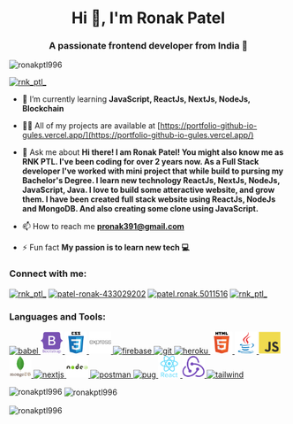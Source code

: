 <h1 align="center">Hi 👋, I'm Ronak Patel</h1>
<h3 align="center">A passionate frontend developer from India 🚀</h3>

<p align="left"> <img src="https://komarev.com/ghpvc/?username=ronakptl996&label=Profile%20views&color=0e75b6&style=flat" alt="ronakptl996" /> </p>

<p align="left"> <a href="https://twitter.com/rnk_ptl_" target="blank"><img src="https://img.shields.io/twitter/follow/rnk_ptl_?logo=twitter&style=for-the-badge" alt="rnk_ptl_" /></a> </p>

- 🌱 I’m currently learning **JavaScript, ReactJs, NextJs, NodeJs, Blockchain**

- 👨‍💻 All of my projects are available at [https://portfolio-github-io-gules.vercel.app/](https://portfolio-github-io-gules.vercel.app/)

- 💬 Ask me about **Hi there! I am Ronak Patel! You might also know me as RNK PTL. I've been coding for over 2 years now. As a Full Stack developer I've worked with mini project that while build to pursing my Bachelor's Degree. I learn new technology ReactJs, NextJs, NodeJs, JavaScript, Java. I love to build some atteractive website, and grow them. I have been created full stack website using ReactJs, NodeJs and MongoDB. And also creating some clone using JavaScript.**

- 📫 How to reach me **pronak391@gmail.com**

- ⚡ Fun fact **My passion is to learn new tech 💻**

<h3 align="left">Connect with me:</h3>
<p align="left">
<a href="https://twitter.com/rnk_ptl_" target="blank"><img align="center" src="https://raw.githubusercontent.com/rahuldkjain/github-profile-readme-generator/master/src/images/icons/Social/twitter.svg" alt="rnk_ptl_" height="30" width="40" /></a>
<a href="https://linkedin.com/in/patel-ronak-433029202" target="blank"><img align="center" src="https://raw.githubusercontent.com/rahuldkjain/github-profile-readme-generator/master/src/images/icons/Social/linked-in-alt.svg" alt="patel-ronak-433029202" height="30" width="40" /></a>
<a href="https://fb.com/patel.ronak.5011516" target="blank"><img align="center" src="https://raw.githubusercontent.com/rahuldkjain/github-profile-readme-generator/master/src/images/icons/Social/facebook.svg" alt="patel.ronak.5011516" height="30" width="40" /></a>
<a href="https://instagram.com/rnk_ptl_" target="blank"><img align="center" src="https://raw.githubusercontent.com/rahuldkjain/github-profile-readme-generator/master/src/images/icons/Social/instagram.svg" alt="rnk_ptl_" height="30" width="40" /></a>
</p>

<h3 align="left">Languages and Tools:</h3>
<p align="left"> <a href="https://babeljs.io/" target="_blank" rel="noreferrer"> <img src="https://www.vectorlogo.zone/logos/babeljs/babeljs-icon.svg" alt="babel" width="40" height="40"/> </a> <a href="https://getbootstrap.com" target="_blank" rel="noreferrer"> <img src="https://raw.githubusercontent.com/devicons/devicon/master/icons/bootstrap/bootstrap-plain-wordmark.svg" alt="bootstrap" width="40" height="40"/> </a> <a href="https://www.w3schools.com/css/" target="_blank" rel="noreferrer"> <img src="https://raw.githubusercontent.com/devicons/devicon/master/icons/css3/css3-original-wordmark.svg" alt="css3" width="40" height="40"/> </a> <a href="https://expressjs.com" target="_blank" rel="noreferrer"> <img src="https://raw.githubusercontent.com/devicons/devicon/master/icons/express/express-original-wordmark.svg" alt="express" width="40" height="40"/> </a> <a href="https://firebase.google.com/" target="_blank" rel="noreferrer"> <img src="https://www.vectorlogo.zone/logos/firebase/firebase-icon.svg" alt="firebase" width="40" height="40"/> </a> <a href="https://git-scm.com/" target="_blank" rel="noreferrer"> <img src="https://www.vectorlogo.zone/logos/git-scm/git-scm-icon.svg" alt="git" width="40" height="40"/> </a> <a href="https://heroku.com" target="_blank" rel="noreferrer"> <img src="https://www.vectorlogo.zone/logos/heroku/heroku-icon.svg" alt="heroku" width="40" height="40"/> </a> <a href="https://www.w3.org/html/" target="_blank" rel="noreferrer"> <img src="https://raw.githubusercontent.com/devicons/devicon/master/icons/html5/html5-original-wordmark.svg" alt="html5" width="40" height="40"/> </a> <a href="https://www.java.com" target="_blank" rel="noreferrer"> <img src="https://raw.githubusercontent.com/devicons/devicon/master/icons/java/java-original.svg" alt="java" width="40" height="40"/> </a> <a href="https://developer.mozilla.org/en-US/docs/Web/JavaScript" target="_blank" rel="noreferrer"> <img src="https://raw.githubusercontent.com/devicons/devicon/master/icons/javascript/javascript-original.svg" alt="javascript" width="40" height="40"/> </a> <a href="https://www.mongodb.com/" target="_blank" rel="noreferrer"> <img src="https://raw.githubusercontent.com/devicons/devicon/master/icons/mongodb/mongodb-original-wordmark.svg" alt="mongodb" width="40" height="40"/> </a> <a href="https://nextjs.org/" target="_blank" rel="noreferrer"> <img src="https://cdn.worldvectorlogo.com/logos/nextjs-2.svg" alt="nextjs" width="40" height="40"/> </a> <a href="https://nodejs.org" target="_blank" rel="noreferrer"> <img src="https://raw.githubusercontent.com/devicons/devicon/master/icons/nodejs/nodejs-original-wordmark.svg" alt="nodejs" width="40" height="40"/> </a> <a href="https://postman.com" target="_blank" rel="noreferrer"> <img src="https://www.vectorlogo.zone/logos/getpostman/getpostman-icon.svg" alt="postman" width="40" height="40"/> </a> <a href="https://pugjs.org" target="_blank" rel="noreferrer"> <img src="https://cdn.worldvectorlogo.com/logos/pug.svg" alt="pug" width="40" height="40"/> </a> <a href="https://reactjs.org/" target="_blank" rel="noreferrer"> <img src="https://raw.githubusercontent.com/devicons/devicon/master/icons/react/react-original-wordmark.svg" alt="react" width="40" height="40"/> </a> <a href="https://redux.js.org" target="_blank" rel="noreferrer"> <img src="https://raw.githubusercontent.com/devicons/devicon/master/icons/redux/redux-original.svg" alt="redux" width="40" height="40"/> </a> <a href="https://tailwindcss.com/" target="_blank" rel="noreferrer"> <img src="https://www.vectorlogo.zone/logos/tailwindcss/tailwindcss-icon.svg" alt="tailwind" width="40" height="40"/> </a> </p>

<p><img align="left" src="https://github-readme-stats.vercel.app/api/top-langs?username=ronakptl996&show_icons=true&locale=en&layout=compact" alt="ronakptl996" /></p>

<p>&nbsp;<img align="center" src="https://github-readme-stats.vercel.app/api?username=ronakptl996&show_icons=true&locale=en" alt="ronakptl996" /></p>

<p><img align="center" src="https://github-readme-streak-stats.herokuapp.com/?user=ronakptl996&" alt="ronakptl996" /></p>
